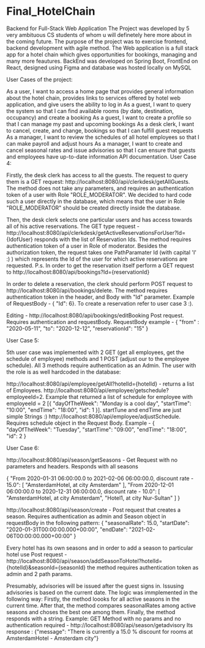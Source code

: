 # Final_HotelChain
Backend for Full-Stack Web Application
The Project was developed by 5 very ambituous CS students of whom u will definetely here more about in the coming future. The purpose of the project was to exercise frontend, backend development with agile method. The Web application is a full stack app for a hotel chain which gives opportunities for bookings, managing and many more feautures. BackEnd was developed on Spring Boot, FrontEnd on React, designed using Figma and database was hosted locally on MySQL

User Cases of the project:

As a user, I want to access a home page that provides general information about the hotel chain, provides links to services offered by hotel web application, and give users the ability to log in
As a guest, I want to query the system so that I can find available rooms (by date, destination, occupancy) and create a booking
As a guest, I want to create a profile so that I can manage my past and upcoming bookings
As a desk clerk, I want to cancel, create, and change, bookings so that I can fulfill guest requests
As a manager, I want to review the schedules of all hotel employees so that I can make payroll and adjust hours
As a manager, I want to create and cancel seasonal rates and issue advisories so that I can ensure that guests and employees have up-to-date information API documentation.
User Case 4:

Firstly, the desk clerk has access to all the guests. The request to query them is a GET request: http://localhost:8080/api/clerkdesk/getAllGuests. The method does not take any parameters, and requires an authentication token of a user with Role "ROLE_MODERATOR". We decided to hard code such a user directly in the database, which means that the user in Role "ROLE_MODERATOR" should be created directly inside the database.

Then, the desk clerk selects one particular users and has access towards all of his active reservations. The GET type request - http://localhost:8080/api/clerkdesk/getActiveReservationsForUser?Id={IdofUser} responds with the list of Reservation Ids. The method requires authentication token of a user in Role of moderator. Besides the authorization token, the request takes one PathParamater Id (with capital 'I' :) ) which represents the Id of the user for which active reservations are requested. P.s. In order to get the reservation itself perform a GET request to http://localhost:8080/api/bookings?Id={reservationId}

In order to delete a reservation, the clerk should perform POST request to http://localhost:8080/api/bookings/delete. The method requires authentication token in the header, and Body with "Id" parameter. Example of RequestBody - { "Id": 6}. To create a reservation refer to user case 3 :).

Editing - http://localhost:8080/api/bookings/editBooking Post request. Requires authentication and requestBody. RequestBody example - { "from" : "2020-05-11", "to": "2020-12-12", "reservationId": "15" }

User Case 5:

5th user case was implemented with 2 GET (get all employees, get the schedule of employee) methods and 1 POST (adjust our to the employee schedule). All 3 methods require authentication as an Admin. The user with the role is as well hardcoded in the database:

http://localhost:8080/api/employee/getAll?hotelId={hotelId} - returns a list of Employees. http://localhost:8080/api/employee/getschedule?employeeId=2. Example that returned a list of schedule for employee with employeeId = 2 [{ "dayOfTheWeek": "Monday is a cool day", "startTime": "10:00", "endTime": "18:00", "id": 1 }]. startTune and endTime are just simple Strings :) http://localhost:8080/api/employee/adjustSchedule. Requires schedule object in the Request Body. Example - { "dayOfTheWeek": "Tuesday", "startTime": "09:00", "endTime": "18:00", "id": 2 }

User Case 6:

http://localhost:8080/api/season/getSeasons - Get Request with no parameters and headers. Responds with all seasons

{ "From 2020-01-31 06:00:00.0 to 2021-02-06 06:00:00.0, discount rate - 15.0": [ "AmsterdamHotel, at city Amsterdam" ], "From 2020-12-01 06:00:00.0 to 2020-12-31 06:00:00.0, discount rate - 10.0": [ "AmsterdamHotel, at city Amsterdam", "Hotel1, at city Nur-Sultan" ] }

http://localhost:8080/api/season/create - Post request that creates a season. Requires authentication as admin and Season object in requestBody in the following pattern: { "seasonalRate": 15.0, "startDate": "2020-01-31T00:00:00.000+00:00", "endDate": "2021-02-06T00:00:00.000+00:00" }

Every hotel has its own seasons and in order to add a season to particular hotel use Post request - http://localhost:8080/api/season/addSeasonToHotel?hotelId={hotelId}&seasonId={seasonId} the method requires authentication token as admin and 2 path params.

Presumably, advisories will be issued after the guest signs in. Issusing advisories is based on the current date. The logic was immplemented in the following way: Firstly, the method loooks for all active seasons in the current time. After that, the method compares seasonalRates among active seasons and choses the best one among them. Finally, the method responds with a string. Example: GET Method with no params and no authentication required - http://localhost:8080/api/season/getadvisory Its response : {"message": "There is currently a 15.0 % discount for rooms at AmsterdamHotel - Amsterdam city"}
